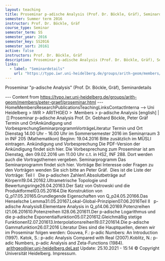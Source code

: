 ```yaml
---
layout: teaching
title: Proseminar p-adische Analysis (Prof. Dr. Böckle, Gräf), Seminardetails
semester: Summer term 2016
instructor: Prof. Dr. Böckle, Gräf
course_type: Seminar
semester_term: SS
semester_year: 2016
semester_key: SS2016
semester_sort: 20161
active: false
instructors: Prof. Dr. Böckle, Gräf
description: Proseminar p-adische Analysis (Prof. Dr. Böckle, Gräf), Seminardetails
links:
  - label: "Seminardetails"
    url: "https://typo.iwr.uni-heidelberg.de/groups/arith-geom/members/peter-graef/proseminar.html"
---
```


Proseminar "p-adische Analysis" (Prof. Dr. Böckle, Gräf), Seminardetails

--- Content from https://typo.iwr.uni-heidelberg.de/groups/arith-geom/members/peter-graef/proseminar.html ---
HomeMembersResearchPublicationsTeachingLinksContactInterna --> Uni Heidelberg > IWR > ARITHGEO > &nbsp;Members >&nbsp;p-adische Analysis [english]&nbsp;|&nbsp;[] Proseminar p-adische Analysis Prof. Dr. Gebhard Böckle, Peter Gräf Termin und OrtAnkündigung und VorbesprechungSeminarprogrammVorträgeLiteratur Termin und Ort Dienstag 14.00 Uhr - 16.00 Uhr&nbsp;im Sommersemester 2016 im Seminarraum 3 in INF 205 (Mathematikon) Beginn: 19.04.2016 Bitte zusätzlich im MÜSLI eintragen. Ankündigung und Vorbesprechung Die PDF-Version der Ankündigung findet sich hier. Die Vorbesprechung zum Proseminar ist am Dienstag, den 09.02.2016 um 11.00 Uhr c.t. in HS2, INF 288. Dort werden auch die Vortragsthemen vergeben. Seminarprogramm Das Seminarprogramm findet sich hier. Vorträge Bei Interesse oder Fragen zu den Vorträgen wenden Sie sich bitte an Peter Gräf. &nbsp;Dies ist die Liste der Vorträge: Teil I&nbsp;&nbsp; Die p-adischen Zahlen1.Absolutbeträge auf Körpern19.04.20162.Ultrametrische Topologie und Bewertungsringe26.04.20163.Der Satz von Ostrowski und die Produktformel03.05.20164.Die Konstruktion von Q_p17.05.20165.Grundlegende Eigenschaften von Q_p24.05.20166.Das Henselsche Lemma31.05.20167.Lokal-Global-Prinzipien07.06.2016Teil II &nbsp; p-adische Analysis8.Elementare Analysis in Q_p14.06.20169.Potenzreihen I21.06.201610.Potenzreihen II28.06.201611.Der p-adische Logarithmus und die p-adische Exponentialfunktion05.07.201612.Gleichmäßig stetige Funktionen12.07.201613.Interpolationsreihen19.07.201614.Die p-adische Gammafunktion26.07.2016 Literatur Dies sind die Hauptquellen, denen wir im Proseminar folgen werden: Gouvea, F.: p-adic Numbers: An Introduction (1997).&nbsp;Katok, S.: p-adic Analysis Compared with Real (2007).Koblitz, N.: p-adic Numbers, p-adic Analysis and Zeta-Functions (1984). &nbsp;arithgeo@iwr.uni-heidelberg.deLast Update:&nbsp;25.10.2021 - 15:14 &copy; Copyright Universit&auml;t Heidelberg.&nbsp;Impressum.

